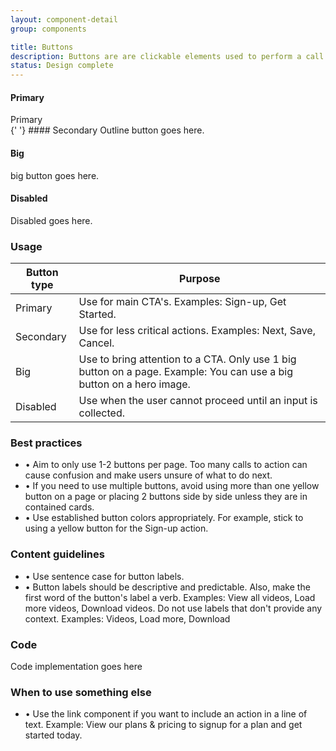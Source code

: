```yaml
---
layout: component-detail
group: components

title: Buttons
description: Buttons are are clickable elements used to perform a call to action.
status: Design complete
---
```

#### Primary
<div class="c-storyblocks-btn">Primary</div>
{' '}
#### Secondary
Outline button goes here.

#### Big
big button goes here.

#### Disabled
Disabled goes here.  

### Usage

| Button type     | Purpose                                                                          |
| --------------- |----------------------------------------------------------------------------------|
| Primary         | Use for main CTA's. Examples: Sign-up, Get Started.                                 |
| Secondary       | Use for less critical actions. Examples: Next, Save, Cancel.                |
| Big     | Use to bring attention to a CTA. Only use 1 big button on a page. Example: You can use a big button on a hero image.     |
| Disabled        | Use when the user cannot proceed until an input is collected.     |

### Best practices
  - • Aim to only use 1-2 buttons per page. Too many calls to action can cause confusion and make users unsure of what to do next.
  - • If you need to use multiple buttons, avoid using more than one yellow button on a page or placing 2 buttons side by side unless they are in contained cards.
  - • Use established button colors appropriately. For example, stick to using a yellow button for the Sign-up action.

### Content guidelines
  - • Use sentence case for button labels.
  - • Button labels should be descriptive and predictable. Also, make the first word of the button's label a verb. Examples: View all videos, Load more videos, Download videos. Do not use labels that don't provide any context. Examples: Videos, Load more, Download

### Code
Code implementation goes here

### When to use something else
  - • Use the link component if you want to include an action in a line of text. Example: View our plans & pricing to signup for a plan and get started today.
